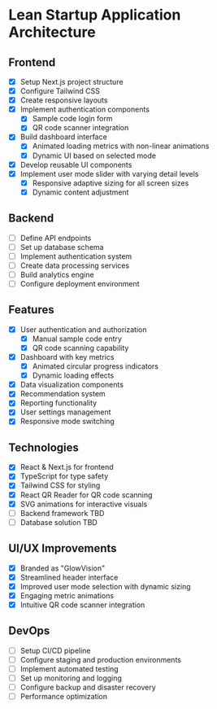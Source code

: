 # Lean Startup Application Architecture

## Frontend
- [x] Setup Next.js project structure
- [x] Configure Tailwind CSS
- [x] Create responsive layouts
- [x] Implement authentication components
  - [x] Sample code login form
  - [x] QR code scanner integration
- [x] Build dashboard interface
  - [x] Animated loading metrics with non-linear animations
  - [x] Dynamic UI based on selected mode
- [x] Develop reusable UI components
- [x] Implement user mode slider with varying detail levels
  - [x] Responsive adaptive sizing for all screen sizes
  - [x] Dynamic content adjustment

## Backend
- [ ] Define API endpoints
- [ ] Set up database schema
- [ ] Implement authentication system
- [ ] Create data processing services
- [ ] Build analytics engine
- [ ] Configure deployment environment

## Features
- [x] User authentication and authorization
  - [x] Manual sample code entry
  - [x] QR code scanning capability
- [x] Dashboard with key metrics
  - [x] Animated circular progress indicators
  - [x] Dynamic loading effects
- [x] Data visualization components
- [x] Recommendation system
- [x] Reporting functionality
- [x] User settings management
- [x] Responsive mode switching

## Technologies
- [x] React & Next.js for frontend
- [x] TypeScript for type safety
- [x] Tailwind CSS for styling
- [x] React QR Reader for QR code scanning
- [x] SVG animations for interactive visuals
- [ ] Backend framework TBD
- [ ] Database solution TBD

## UI/UX Improvements
- [x] Branded as "GlowVision"
- [x] Streamlined header interface
- [x] Improved user mode selection with dynamic sizing
- [x] Engaging metric animations
- [x] Intuitive QR code scanner integration

## DevOps
- [ ] Setup CI/CD pipeline
- [ ] Configure staging and production environments
- [ ] Implement automated testing
- [ ] Set up monitoring and logging
- [ ] Configure backup and disaster recovery
- [ ] Performance optimization